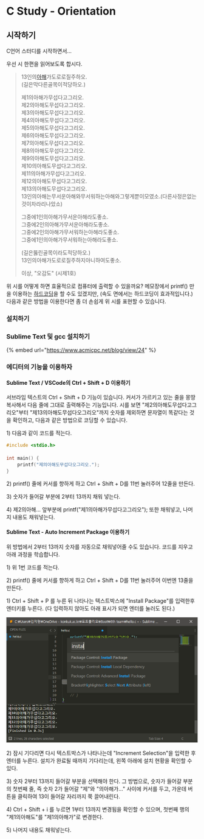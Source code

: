 # C Study - Orientation

## 시작하기

C언어 스터디를 시작하면서...

우선 시 한편을 읽어보도록 합시다.

> 13인의[아해](https://namu.wiki/w/%EC%95%84%ED%95%B4)가도로로질주하오.  
> \(길은막다른골목이적당하오.\)  
>   
> 제1의아해가무섭다고그리오.  
> 제2의아해도무섭다고그리오.  
> 제3의아해도무섭다고그리오.  
> 제4의아해도무섭다고그리오.  
> 제5의아해도무섭다고그리오.  
> 제6의아해도무섭다고그리오.  
> 제7의아해도무섭다고그리오.  
> 제8의아해도무섭다고그리오.  
> 제9의아해도무섭다고그리오.  
> 제10의아해도무섭다고그리오.  
> 제11의아해가무섭다고그리오.  
> 제12의아해도무섭다고그리오.  
> 제13의아해도무섭다고그리오.  
> 13인의아해는무서운아해와무서워하는아해와그렇게뿐이모였소.\(다른사정은없는것이차라리나았소\)  
>   
> 그중에1인의아해가무서운아해라도좋소.  
> 그중에2인의아해가무서운아해라도좋소.  
> 그중에2인의아해가무서워하는아해라도좋소.  
> 그중에1인의아해가무서워하는아해라도좋소.  
>   
> \(길은뚫린골목이라도적당하오.\)  
> 13인의아해가도로로질주하지아니하여도좋소.
>
> 이상, "오감도" \(시제1호\)

위 시를 어떻게 하면 효율적으로 컴퓨터에 출력할 수 있을까요? 메모장에서 printf\(\) 만을 이용하는 [하드코딩](https://namu.wiki/w/%ED%95%98%EB%93%9C%EC%BD%94%EB%94%A9)을 할 수도 있겠지만, \(속도 면에서는 하드코딩이 효과적입니다.\) 다음과 같은 방법을 이용한다면 좀 더 손쉽게 위 시를 표현할 수 있습니다.

### 설치하기

### Sublime Text 및 gcc 설치하기

{% embed url="https://www.acmicpc.net/blog/view/24" %}

### 에디터의 기능을 이용하자

#### Sublime Text / VSCode의 Ctrl + Shift + D 이용하기

서브라임 텍스트의 Ctrl + Shift + D 기능이 있습니다. 커서가 가르키고 있는 줄을 몽땅 복사해서 다음 줄에 그대로 출력해주는 기능입니다. 시를 보면 "제2의아해도무섭다고그리오"부터 "제13의아해도무섭다오그리오"까지 숫자를 제외하면 문자열이 똑같다는 것을 확인하고, 다음과 같은 방법으로 코딩할 수 있습니다.

1\) 다음과 같이 코드를 적는다. 

```c
#include <stdio.h>

int main() {
    printf("제의아해도무섭다오그리오.");
}
```

2\) printf\(\) 줄에 커서를 향하게 하고 Ctrl + Shift + D를 11번 눌러주어 12줄을 만든다.

3\) 숫자가 들어갈 부분에 2부터 13까지 채워 넣는다.

4\) 제2의아해... 앞부분에 printf\("제1의아해가무섭다고그리오"\);  또한 채워넣고, 나머지 내용도 채워넣는다.

#### Sublime Text - Auto Increment Package 이용하기

위 방법에서 2부터 13까지 숫자를 자동으로 채워넣어줄 수도 있습니다. 코드를 지우고 아래 과정을 학습합니다.

1\) 위 1번 코드를 적는다.

2\) printf\(\) 줄에 커서를 향하게 하고 Ctrl + Shift + D를 11번 눌러주어 이번엔 13줄을 만든다.

1\) Ctrl + Shift + P 를 누른 뒤 나타나는 텍스트박스에 "Install Package"를 입력한후 엔터키를 누른다. \(다 입력하지 않아도 아래 표시가 되면 엔터를 눌러도 된다.\)

![](../.gitbook/assets/image%20%284%29.png)

 2\) 잠시 기다리면 다시 텍스트박스가 나타나는데 "Increment Selection"을 입력한 후 엔터를 누른다. 설치가 완료될 때까지 기다리는데, 왼쪽 아래에 설치 현황을 확인할 수 있다.

3\) 숫자 2부터 13까지 들어갈 부분을 선택해야 한다. 그 방법으로, 숫자가 들어갈 부분의 첫번째 줄, 즉 숫자 2가 들어갈 "제"와 "의아해가..." 사이에 커서를 두고, 가운데 버튼을 클릭하여 13이 들어갈 자리까지 쭉 끌어내린다.

4\) Ctrl + Shift + i 를 누르면 1부터 13까지 변경됨을 확인할 수 있으며,  첫번째 행의 "제1의아해도"를 "제1의아해가"로 변경한다.

5\) 나머지 내용도 채워넣는다.

